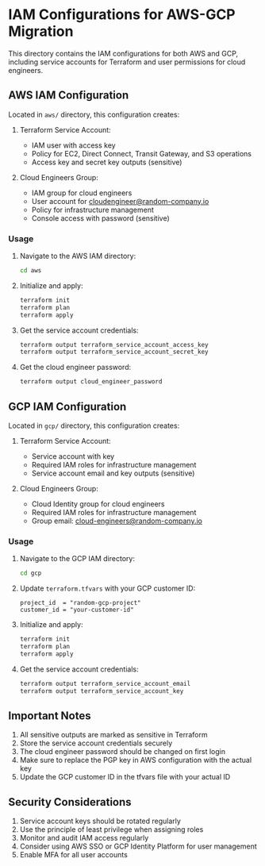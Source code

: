 # IAM Configurations for AWS-GCP Migration

This directory contains the IAM configurations for both AWS and GCP, including service accounts for Terraform and user permissions for cloud engineers.

## AWS IAM Configuration

Located in `aws/` directory, this configuration creates:

1. Terraform Service Account:
   - IAM user with access key
   - Policy for EC2, Direct Connect, Transit Gateway, and S3 operations
   - Access key and secret key outputs (sensitive)

2. Cloud Engineers Group:
   - IAM group for cloud engineers
   - User account for cloudengineer@random-company.io
   - Policy for infrastructure management
   - Console access with password (sensitive)

### Usage

1. Navigate to the AWS IAM directory:
   ```bash
   cd aws
   ```

2. Initialize and apply:
   ```bash
   terraform init
   terraform plan
   terraform apply
   ```

3. Get the service account credentials:
   ```bash
   terraform output terraform_service_account_access_key
   terraform output terraform_service_account_secret_key
   ```

4. Get the cloud engineer password:
   ```bash
   terraform output cloud_engineer_password
   ```

## GCP IAM Configuration

Located in `gcp/` directory, this configuration creates:

1. Terraform Service Account:
   - Service account with key
   - Required IAM roles for infrastructure management
   - Service account email and key outputs (sensitive)

2. Cloud Engineers Group:
   - Cloud Identity group for cloud engineers
   - Required IAM roles for infrastructure management
   - Group email: cloud-engineers@random-company.io

### Usage

1. Navigate to the GCP IAM directory:
   ```bash
   cd gcp
   ```

2. Update `terraform.tfvars` with your GCP customer ID:
   ```hcl
   project_id  = "random-gcp-project"
   customer_id = "your-customer-id"
   ```

3. Initialize and apply:
   ```bash
   terraform init
   terraform plan
   terraform apply
   ```

4. Get the service account credentials:
   ```bash
   terraform output terraform_service_account_email
   terraform output terraform_service_account_key
   ```

## Important Notes

1. All sensitive outputs are marked as sensitive in Terraform
2. Store the service account credentials securely
3. The cloud engineer password should be changed on first login
4. Make sure to replace the PGP key in AWS configuration with the actual key
5. Update the GCP customer ID in the tfvars file with your actual ID

## Security Considerations

1. Service account keys should be rotated regularly
2. Use the principle of least privilege when assigning roles
3. Monitor and audit IAM access regularly
4. Consider using AWS SSO or GCP Identity Platform for user management
5. Enable MFA for all user accounts 